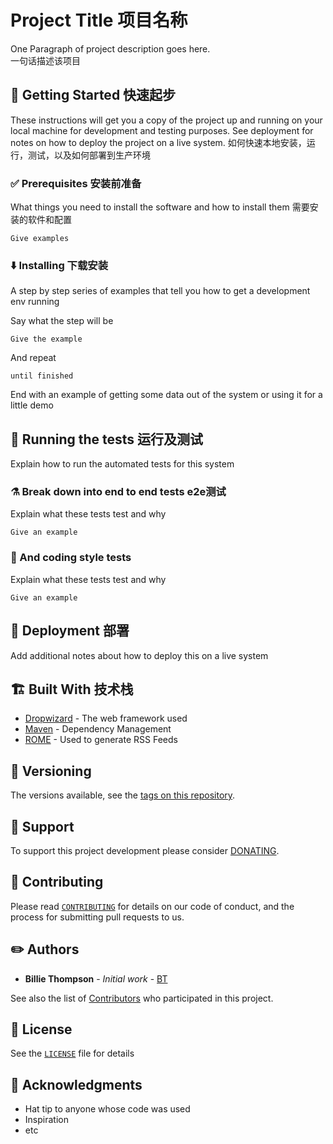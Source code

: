 # Project Title 项目名称

One Paragraph of project description goes here.   
一句话描述该项目

## 🏃️ Getting Started 快速起步

These instructions will get you a copy of the project up and running on your local machine for development and testing purposes. See deployment for notes on how to deploy the project on a live system.
如何快速本地安装，运行，测试，以及如何部署到生产环境

### ✅ Prerequisites 安装前准备

What things you need to install the software and how to install them
需要安装的软件和配置

```
Give examples
```

### ⬇️ Installing 下载安装 

A step by step series of examples that tell you how to get a development env running

Say what the step will be

```
Give the example
```

And repeat

```
until finished
```

End with an example of getting some data out of the system or using it for a little demo

## 🧪 Running the tests 运行及测试

Explain how to run the automated tests for this system

### ⚗️ Break down into end to end tests e2e测试

Explain what these tests test and why

```
Give an example
```

### 🧾 And coding style tests 

Explain what these tests test and why

```
Give an example
```

## 🚀 Deployment 部署

Add additional notes about how to deploy this on a live system

## 🏗️ Built With 技术栈

* [Dropwizard](http://www.dropwizard.io/1.0.2/docs/) - The web framework used
* [Maven](https://maven.apache.org/) - Dependency Management
* [ROME](https://rometools.github.io/rome/) - Used to generate RSS Feeds

## 🔖️ Versioning

The versions available, see the [tags on this repository](/releases).

## 🚸 Support

To support this project development please consider [DONATING](https://fillyagioro.vercel.app/#support).

## 👥 Contributing

Please read [`CONTRIBUTING`](https://github.com/FillyAgioro/.github/blob/main/CONTRIBUTING.md) for details on our code of conduct, and the process for submitting pull requests to us.

## ✏️ Authors

* **Billie Thompson** - *Initial work* - [BT](/)

See also the list of [Contributors](https://github.com/FillyAgioro/template/graphs/contributors) who participated in this project.

## 📄️ License

See the [`LICENSE`](LICENSE.txt) file for details

## 🙏️ Acknowledgments

* Hat tip to anyone whose code was used
* Inspiration
* etc
